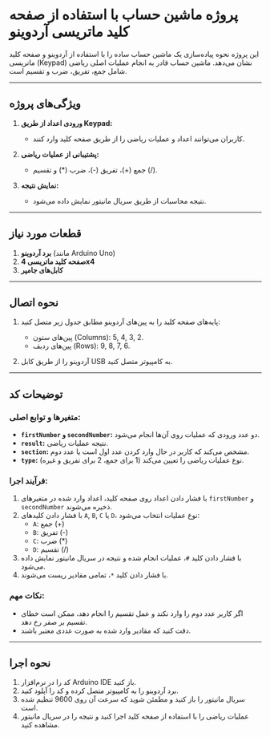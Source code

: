 
# پروژه ماشین حساب با استفاده از صفحه کلید ماتریسی آردوینو

این پروژه نحوه پیاده‌سازی یک ماشین حساب ساده را با استفاده از آردوینو و صفحه کلید ماتریسی (Keypad) نشان می‌دهد. ماشین حساب قادر به انجام عملیات اصلی ریاضی شامل جمع، تفریق، ضرب و تقسیم است.

---

## ویژگی‌های پروژه
1. **ورودی اعداد از طریق Keypad:**
   - کاربران می‌توانند اعداد و عملیات ریاضی را از طریق صفحه کلید وارد کنند.

2. **پشتیبانی از عملیات ریاضی:**
   - جمع (+)، تفریق (-)، ضرب (*) و تقسیم (/).

3. **نمایش نتیجه:**
   - نتیجه محاسبات از طریق سریال مانیتور نمایش داده می‌شود.

---

## قطعات مورد نیاز
1. **برد آردوینو** (مانند Arduino Uno)
2. **صفحه کلید ماتریسی 4x4**
3. **کابل‌های جامپر**

---

## نحوه اتصال
1. پایه‌های صفحه کلید را به پین‌های آردوینو مطابق جدول زیر متصل کنید:
   - پین‌های ستون (Columns): 5, 4, 3, 2.
   - پین‌های ردیف (Rows): 9, 8, 7, 6.

2. آردوینو را از طریق کابل USB به کامپیوتر متصل کنید.

---

## توضیحات کد
### متغیرها و توابع اصلی:
- **`firstNumber` و `secondNumber`:** دو عدد ورودی که عملیات روی آن‌ها انجام می‌شود.
- **`result`:** نتیجه عملیات ریاضی.
- **`section`:** مشخص می‌کند که کاربر در حال وارد کردن عدد اول است یا عدد دوم.
- **`type`:** نوع عملیات ریاضی را تعیین می‌کند (1 برای جمع، 2 برای تفریق و غیره).

### فرآیند اجرا:
1. با فشار دادن اعداد روی صفحه کلید، اعداد وارد شده در متغیرهای `firstNumber` و `secondNumber` ذخیره می‌شوند.
2. با فشار دادن کلیدهای `A`, `B`, `C` یا `D`، نوع عملیات انتخاب می‌شود:
   - `A`: جمع (+)
   - `B`: تفریق (-)
   - `C`: ضرب (*)
   - `D`: تقسیم (/)
3. با فشار دادن کلید `#`، عملیات انجام شده و نتیجه در سریال مانیتور نمایش داده می‌شود.
4. با فشار دادن کلید `*`، تمامی مقادیر ریست می‌شوند.

### نکات مهم:
- اگر کاربر عدد دوم را وارد نکند و عمل تقسیم را انجام دهد، ممکن است خطای تقسیم بر صفر رخ دهد.
- دقت کنید که مقادیر وارد شده به صورت عددی معتبر باشند.

---

## نحوه اجرا
1. کد را در نرم‌افزار Arduino IDE باز کنید.
2. برد آردوینو را به کامپیوتر متصل کرده و کد را آپلود کنید.
3. سریال مانیتور را باز کنید و مطمئن شوید که سرعت آن روی 9600 تنظیم شده است.
4. عملیات ریاضی را با استفاده از صفحه کلید اجرا کنید و نتیجه را در سریال مانیتور مشاهده کنید.


